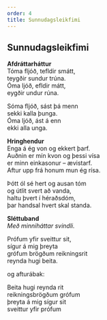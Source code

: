 ```yaml
---
order: 4
title: Sunnudagsleikfimi
---
```


## Sunnudagsleikfimi

**Afdráttarháttur**  
Tóma fljóð, tefldir smátt,  
teygðir sundur trúna.  
Óma ljóð, efldir mátt,  
eygðir undur rúna.

Sóma fljóð, sást þá menn  
sekki kalla þunga.  
Óma ljóð, ást á enn  
ekki alla unga.

**Hringhendur**  
Enga á ég von og ekkert þarf.  
Auðnin er mín kvon og þessi vísa  
er minn einkasonur – ævistarf.  
Aftur upp frá honum mun ég rísa.

Þótt ól sé hert og ausan tóm  
og útlit svert að vanda,  
haltu þvert í héraðsdóm,  
þar handsal hvert skal standa.

**Sléttuband**  
*Með minniháttar svindli.*

Prófum yfir sveittur sit,  
sígur á mig þreyta  
grófum brögðum reikningsrit  
reynda hugi beita.

og afturábak:

Beita hugi reynda rit  
reikningsbrögðum grófum  
þreyta á mig sígur sit  
sveittur yfir prófum
